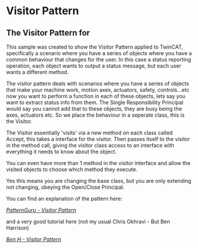 # Visitor Pattern

## The Visitor Pattern for 

This sample was created to show the Visitor Pattern applied to TwinCAT, specifically a scenario where you have a series of objects where you have a common behaviour that changes for the user. In this case a status reporting operation, each object wants to output a status message, but each user wants a different method. 

The visitor pattern deals with scenarios where you have a series of objects that make your machine work, motion axes, actuators, safety, controls...etc now you want to perform a function in each of these objects, lets say you want to extract status info from them. The Single Responsibility Principal would say you cannot add that to these objects, they are busy being the axes, actuators etc. So we place the behaviour in a seperate class, this is the Visitor.

The Visitor essentially 'visits' via a new method on each class called Accept, this takes a interface for the visitor. Then passes itself to the visitor in the method call, giving the visitor class access to an interface with everything it needs to know about the object.

You can even have more than 1 method in the visitor interface and allow the visited objects to choose which method they execute.

Yes this means you are changing the base class, but you are only extending not changing, obeying the Open/Close Principal.

You can find an explanation of the pattern here:

*[PatternGuru - Visitor Pattern](https://refactoring.guru/design-patterns/visitor)*

and a very good tutorial here (not my usual Chris Okhravi - But Ben Harrison)

*[Ben H - Visitor Pattern](https://codingbytes.teachable.com/courses/coding-bytes-twincat-3/lectures/46078048)*





